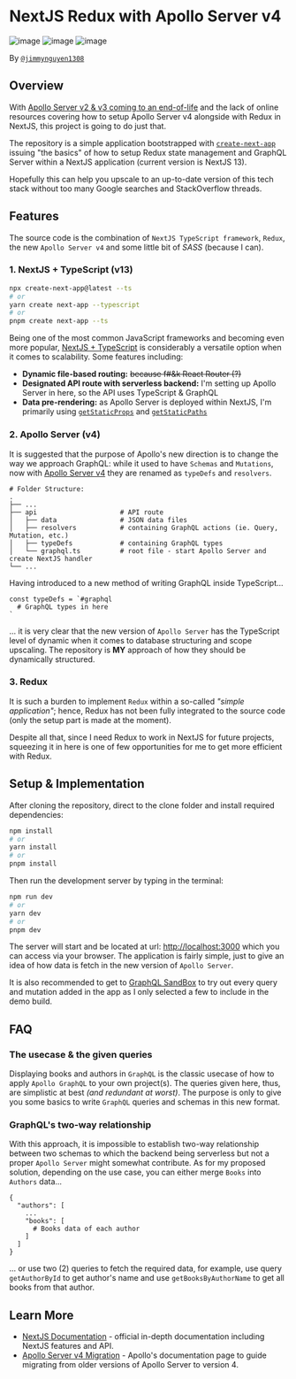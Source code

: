# NextJS Redux with Apollo Server v4

![image](https://img.shields.io/badge/next.js-000000?style=for-the-badge&logo=nextdotjs&logoColor=white)
![image](https://img.shields.io/badge/Redux-593D88?style=for-the-badge&logo=redux&logoColor=white)
![image](https://img.shields.io/badge/Apollo%20GraphQL-311C87?&style=for-the-badge&logo=Apollo%20GraphQL&logoColor=white)

By [`@jimmynguyen1308`](https://github.com/jimmynguyen1308)

## Overview

With [Apollo Server v2 & v3 coming to an end-of-life](https://www.apollographql.com/blog/announcement/backend/announcing-the-end-of-life-schedule-for-apollo-server-2-3/) and the lack of online resources covering how to setup Apollo Server v4 alongside with Redux in NextJS, this project is going to do just that.

The repository is a simple application bootstrapped with [`create-next-app`](https://github.com/vercel/next.js/tree/canary/packages/create-next-app) issuing "the basics" of how to setup Redux state management and GraphQL Server within a NextJS application (current version is NextJS 13).

Hopefully this can help you upscale to an up-to-date version of this tech stack without too many Google searches and  StackOverflow threads.

## Features

The source code is the combination of `NextJS TypeScript framework`, `Redux`, the new `Apollo Server v4` and some little bit of *SASS* (because I can).

### 1. NextJS + TypeScript (v13)
```bash
npx create-next-app@latest --ts
# or
yarn create next-app --typescript
# or
pnpm create next-app --ts
```
Being one of the most common JavaScript frameworks and becoming even more popular, [NextJS + TypeScript](https://nextjs.org/docs/basic-features/typescript) is considerably a versatile option when it comes to scalability. Some features including:
- **Dynamic file-based routing:** ~~because f#&k React Router (?)~~
- **Designated API route with serverless backend:** I'm setting up Apollo Server in here, so the API uses TypeScript & GraphQL
- **Data pre-rendering:** as Apollo Server is deployed within NextJS, I'm primarily using [`getStaticProps`](https://nextjs.org/docs/basic-features/data-fetching/get-static-props) and [`getStaticPaths`](https://nextjs.org/docs/basic-features/data-fetching/get-static-paths)

### 2. Apollo Server (v4)
It is suggested that the purpose of Apollo's new direction is to change the way we approach GraphQL: while it used to have `Schemas` and `Mutations`, now with [Apollo Server v4](https://www.apollographql.com/docs/apollo-server/migration) they are renamed as `typeDefs` and `resolvers`.
```
# Folder Structure:
.
├── ...
├── api                     # API route
│   ├── data                # JSON data files 
│   ├── resolvers           # containing GraphQL actions (ie. Query, Mutation, etc.)
│   ├── typeDefs            # containing GraphQL types
│   └── graphql.ts          # root file - start Apollo Server and create NextJS handler
└── ...
```
Having introduced to a new method of writing GraphQL inside TypeScript...
```
const typeDefs = `#graphql
  # GraphQL types in here
`
```
... it is very clear that the new version of `Apollo Server` has the TypeScript level of dynamic when it comes to database structuring and scope upscaling. The repository is **MY** approach of how they should be dynamically structured.

### 3. Redux

It is such a burden to implement `Redux` within a so-called *"simple application"*; hence, Redux has not been fully integrated to the source code (only the setup part is made at the moment).

Despite all that, since I need Redux to work in NextJS for future projects, squeezing it in here is one of few opportunities for me to get more efficient with Redux.

## Setup & Implementation
After cloning the repository, direct to the clone folder and install required dependencies:
```bash
npm install
# or
yarn install
# or
pnpm install
```
Then run the development server by typing in the terminal:
```bash
npm run dev
# or
yarn dev
# or
pnpm dev
```
The server will start and be located at url: [http://localhost:3000](http://localhost:3000) which you can access via your browser. The application is fairly simple, just to give an idea of how data is fetch in the new version of `Apollo Server`.

It is also recommended to get to [GraphQL SandBox](http://localhost:3000/api/graphql) to try out every query and mutation added in the app as I only selected a few to include in the demo build.

## FAQ

### The usecase & the given queries
Displaying books and authors in `GraphQL` is the classic usecase of how to apply `Apollo GraphQL` to your own project(s). The queries given here, thus, are simplistic at best *(and redundant at worst)*. The purpose is only to give you some basics to write `GraphQL` queries and schemas in this new format.

### GraphQL's two-way relationship
With this approach, it is impossible to establish two-way relationship between two schemas to which the backend being serverless but not a proper `Apollo Server` might somewhat contribute.
As for my proposed solution, depending on the use case, you can either merge `Books` into `Authors` data...
```
{
  "authors": [
    ...
    "books": [
      # Books data of each author
    ]
  ]
}
```
... or use two (2) queries to fetch the required data, for example, use query `getAuthorById` to get author's name and use `getBooksByAuthorName` to get all books from that author.
## Learn More
- [NextJS Documentation](https://nextjs.org/docs) - official in-depth documentation including NextJS features and API.
- [Apollo Server v4 Migration](https://www.apollographql.com/docs/apollo-server/migration) - Apollo's documentation page to guide migrating from older versions of Apollo Server to version 4.
